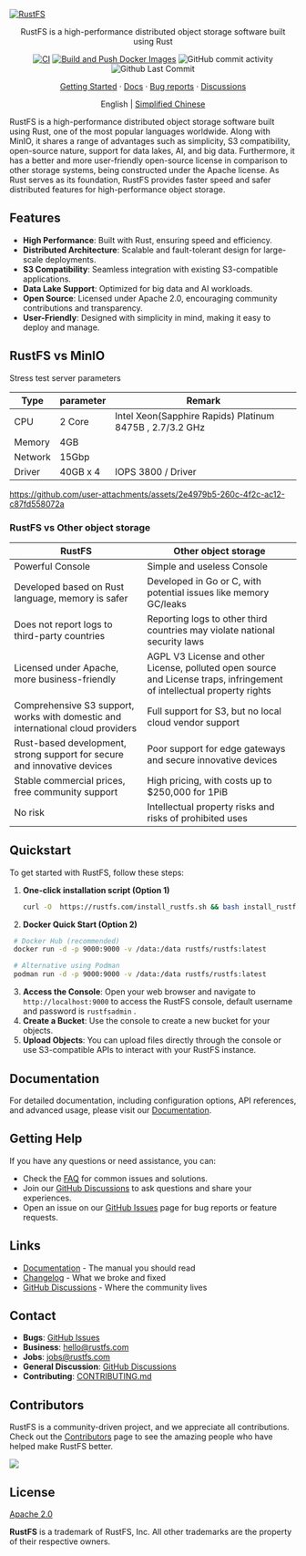 [![RustFS](https://rustfs.com/images/rustfs-github.png)](https://rustfs.com)

<p align="center">RustFS is a high-performance distributed object storage software built using Rust</p>

<p align="center">
  <a href="https://github.com/rustfs/rustfs/actions/workflows/ci.yml"><img alt="CI" src="https://github.com/rustfs/rustfs/actions/workflows/ci.yml/badge.svg" /></a>
  <a href="https://github.com/rustfs/rustfs/actions/workflows/docker.yml"><img alt="Build and Push Docker Images" src="https://github.com/rustfs/rustfs/actions/workflows/docker.yml/badge.svg" /></a>
  <img alt="GitHub commit activity" src="https://img.shields.io/github/commit-activity/m/rustfs/rustfs"/>
  <img alt="Github Last Commit" src="https://img.shields.io/github/last-commit/rustfs/rustfs"/>
</p>

<p align="center">
  <a href="https://docs.rustfs.com/en/introduction.html">Getting Started</a>
  · <a href="https://docs.rustfs.com/en/">Docs</a>
  · <a href="https://github.com/rustfs/rustfs/issues">Bug reports</a>
  · <a href="https://github.com/rustfs/rustfs/discussions">Discussions</a>
</p>

<p align="center">
English | <a href="https://github.com/rustfs/rustfs/blob/main/README_ZH.md">Simplified Chinese</a>
</p>

RustFS is a high-performance distributed object storage software built using Rust, one of the most popular languages
worldwide. Along with MinIO, it shares a range of advantages such as simplicity, S3 compatibility, open-source nature,
support for data lakes, AI, and big data. Furthermore, it has a better and more user-friendly open-source license in
comparison to other storage systems, being constructed under the Apache license. As Rust serves as its foundation,
RustFS provides faster speed and safer distributed features for high-performance object storage.

## Features

- **High Performance**: Built with Rust, ensuring speed and efficiency.
- **Distributed Architecture**: Scalable and fault-tolerant design for large-scale deployments.
- **S3 Compatibility**: Seamless integration with existing S3-compatible applications.
- **Data Lake Support**: Optimized for big data and AI workloads.
- **Open Source**: Licensed under Apache 2.0, encouraging community contributions and transparency.
- **User-Friendly**: Designed with simplicity in mind, making it easy to deploy and manage.

## RustFS vs MinIO

Stress test server parameters

| Type    | parameter | Remark                                                   |
|---------|-----------|----------------------------------------------------------|
| CPU     | 2 Core    | Intel Xeon(Sapphire Rapids) Platinum 8475B , 2.7/3.2 GHz |   |
| Memory  | 4GB       |                                                          |
| Network | 15Gbp     |                                                          |
| Driver  | 40GB x 4  | IOPS 3800 / Driver                                       |

<https://github.com/user-attachments/assets/2e4979b5-260c-4f2c-ac12-c87fd558072a>

### RustFS vs Other object storage

| RustFS                                                                          | Other object storage                                                                                                    |
|---------------------------------------------------------------------------------|-------------------------------------------------------------------------------------------------------------------------|
| Powerful Console                                                                | Simple and useless Console                                                                                              |
| Developed based on Rust language, memory is safer                               | Developed in Go or C, with potential issues like memory GC/leaks                                                        |
| Does not report logs to third-party countries                                   | Reporting logs to other third countries may violate national security laws                                              |
| Licensed under Apache, more business-friendly                                   | AGPL V3 License and other License, polluted open source and License traps, infringement of intellectual property rights |
| Comprehensive S3 support, works with domestic and international cloud providers | Full support for S3, but no local cloud vendor support                                                                  |
| Rust-based development, strong support for secure and innovative devices        | Poor support for edge gateways and secure innovative devices                                                            |
| Stable commercial prices, free community support                                | High pricing, with costs up to $250,000 for 1PiB                                                                        |
| No risk                                                                         | Intellectual property risks and risks of prohibited uses                                                                |

## Quickstart

To get started with RustFS, follow these steps:

1. **One-click installation script (Option 1)​​**

   ```bash
   curl -O  https://rustfs.com/install_rustfs.sh && bash install_rustfs.sh
   ```

2. **Docker Quick Start (Option 2)​​**

  ```bash
   # Docker Hub (recommended)
   docker run -d -p 9000:9000 -v /data:/data rustfs/rustfs:latest

   # Alternative using Podman
   podman run -d -p 9000:9000 -v /data:/data rustfs/rustfs:latest
   ```

3. **Access the Console**: Open your web browser and navigate to `http://localhost:9000` to access the RustFS console,
   default username and password is `rustfsadmin` .
4. **Create a Bucket**: Use the console to create a new bucket for your objects.
5. **Upload Objects**: You can upload files directly through the console or use S3-compatible APIs to interact with your
   RustFS instance.

## Documentation

For detailed documentation, including configuration options, API references, and advanced usage, please visit
our [Documentation](https://docs.rustfs.com).

## Getting Help

If you have any questions or need assistance, you can:

- Check the [FAQ](https://github.com/rustfs/rustfs/discussions/categories/q-a) for common issues and solutions.
- Join our [GitHub Discussions](https://github.com/rustfs/rustfs/discussions) to ask questions and share your
  experiences.
- Open an issue on our [GitHub Issues](https://github.com/rustfs/rustfs/issues) page for bug reports or feature
  requests.

## Links

- [Documentation](https://docs.rustfs.com) - The manual you should read
- [Changelog](https://github.com/rustfs/rustfs/releases) - What we broke and fixed
- [GitHub Discussions](https://github.com/rustfs/rustfs/discussions) - Where the community lives

## Contact

- **Bugs**: [GitHub Issues](https://github.com/rustfs/rustfs/issues)
- **Business**: <hello@rustfs.com>
- **Jobs**: <jobs@rustfs.com>
- **General Discussion**: [GitHub Discussions](https://github.com/rustfs/rustfs/discussions)
- **Contributing**: [CONTRIBUTING.md](CONTRIBUTING.md)

## Contributors

RustFS is a community-driven project, and we appreciate all contributions. Check out
the [Contributors](https://github.com/rustfs/rustfs/graphs/contributors) page to see the amazing people who have helped
make RustFS better.

<a href="https://github.com/rustfs/rustfs/graphs/contributors">
  <img src="https://contrib.rocks/image?repo=rustfs/rustfs" />
</a>

## License

[Apache 2.0](https://opensource.org/licenses/Apache-2.0)

**RustFS** is a trademark of RustFS, Inc. All other trademarks are the property of their respective owners.
